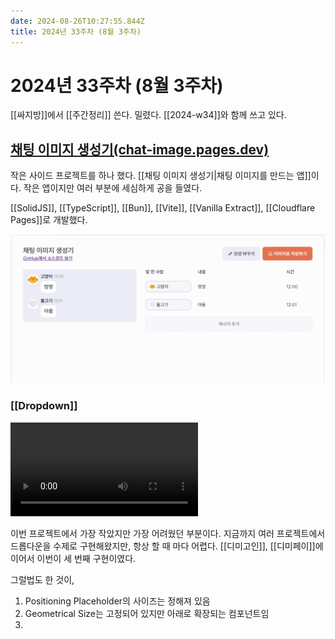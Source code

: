 ```yaml
---
date: 2024-08-26T10:27:55.844Z
title: 2024년 33주차 (8월 3주차)
---
```


# 2024년 33주차 (8월 3주차)

[[싸지방]]에서 [[주간정리]] 쓴다. 밀렸다. [[2024-w34]]와 함께 쓰고 있다.

## [채팅 이미지 생성기(chat-image.pages.dev)](https://chat-image.pages.dev/)

작은 사이드 프로젝트를 하나 했다. [[채팅 이미지 생성기|채팅 이미지를 만드는 앱]]이다. 작은 앱이지만 여러 부분에 세심하게 공을 들였다.

[[SolidJS]], [[TypeScript]], [[Bun]], [[Vite]], [[Vanilla Extract]], [[Cloudflare Pages]]로 개발했다. 

![채팅 이미지 생성기 미리보기](/images/chat-image-generator/preview.png)

### [[Dropdown]]

<video src="/images/chat-image-generator/dropdown.webm" autoplay loop></video>

이번 프로젝트에서 가장 작았지만 가장 어려웠던 부분이다. 지금까지 여러 프로젝트에서 드롭다운을 수제로 구현해왔지만, 항상 할 때 마다 어렵다. [[디미고인]], [[디미페이]]에 이어서 이번이 세 번째 구현이였다.

그럴법도 한 것이,

1. Positioning Placeholder의 사이즈는 정해져 있음
2. Geometrical Size는 고정되어 있지만 아래로 확장되는 컴포넌트임
3. 
